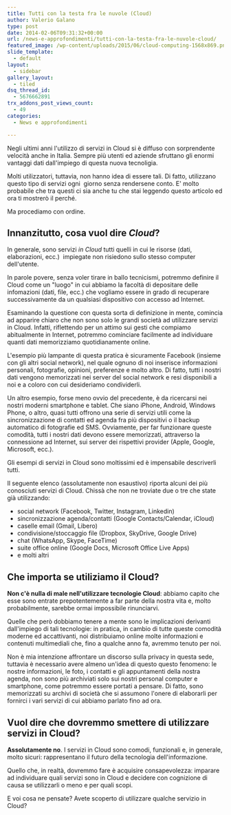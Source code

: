 ```yaml
---
title: Tutti con la testa fra le nuvole (Cloud)
author: Valerio Galano
type: post
date: 2014-02-06T09:31:32+00:00
url: /news-e-approfondimenti/tutti-con-la-testa-fra-le-nuvole-cloud/
featured_image: /wp-content/uploads/2015/06/cloud-computing-1568x869.png
slide_template:
  - default
layout:
  - sidebar
gallery_layout:
  - tiled
dsq_thread_id:
  - 5676662891
trx_addons_post_views_count:
  - 49
categories:
  - News e approfondimenti

---
```

Negli ultimi anni l'utilizzo di servizi in Cloud si è diffuso con sorprendente velocità anche in Italia. Sempre più utenti ed aziende sfruttano gli enormi vantaggi dati dall'impiego di questa nuova tecnoligia.

Molti utilizzatori, tuttavia, non hanno idea di essere tali. Di fatto, utilizzano questo tipo di servizi ogni  giorno senza rendersene conto. E' molto probabile che tra questi ci sia anche tu che stai leggendo questo articolo ed ora ti mostrerò il perché.

Ma procediamo con ordine.

## Innanzitutto, cosa vuol dire _Cloud_?

In generale, sono servizi _in Cloud_ tutti quelli in cui le risorse (dati, elaborazioni, ecc.)  impiegate non risiedono sullo stesso computer dell'utente.

In parole povere, senza voler tirare in ballo tecnicismi, potremmo definire il Cloud come un "luogo" in cui abbiamo la facoltà di depositare delle infomazioni (dati, file, ecc.) che vogliamo essere in grado di recuperare successivamente da un qualsiasi dispositivo con accesso ad Internet.

Esaminando la questione con questa sorta di definizione in mente, comincia ad apparire chiaro che non sono solo le grandi società ad utilizzare servizi in Cloud. Infatti, riflettendo per un attimo sui gesti che compiamo abitualmente in Internet, potremmo cominciare facilmente ad individuare quanti dati memorizziamo quotidianamente online.

L'esempio più lampante di questa pratica è sicuramente Facebook (insieme con gli altri social network), nel quale ognuno di noi inserisce informazioni personali, fotografie, opinioni, preferenze e molto altro. Di fatto, tutti i nostri dati vengono memorizzati nei server del social network e resi disponibili a noi e a coloro con cui desideriamo condividerli.

Un altro esempio, forse meno ovvio del precedente, è da ricercarsi nei nostri moderni smartphone e tablet. Che siano iPhone, Android, Windows Phone, o altro, quasi tutti offrono una serie di servizi utili come la sincronizzazione di contatti ed agenda fra più dispositivi o il backup automatico di fotografie ed SMS. Ovviamente, per far funzionare queste comodità, tutti i nostri dati devono essere memorizzati, attraverso la connessione ad Internet, sui server dei rispettivi provider (Apple, Google, Microsoft, ecc.).

Gli esempi di servizi in Cloud sono moltissimi ed è impensabile descriverli tutti.

Il seguente elenco (assolutamente non esaustivo) riporta alcuni dei più conosciuti servizi di Cloud. Chissà che non ne troviate due o tre che state già utilizzando:

  * social network (Facebook, Twitter, Instagram, Linkedin)
  * sincronizzazione agenda/contatti (Google Contacts/Calendar, iCloud)
  * caselle email (Gmail, Libero)
  * condivisione/stoccaggio file (Dropbox, SkyDrive, Google Drive)
  * chat (WhatsApp, Skype, FaceTime)
  * suite office online (Google Docs, Microsoft Office Live Apps)
  * e molti altri

## Che importa se utiliziamo il Cloud?

**Non c'è nulla di male nell'utilizzare tecnologie Cloud**: abbiamo capito che esse sono entrate prepotentemente a far parte della nostra vita e, molto probabilmente, sarebbe ormai impossibile rinunciarvi.

Quelle che però dobbiamo tenere a mente sono le implicazioni derivanti dall'impiego di tali tecnologie: in pratica, in cambio di tutte queste comodità moderne ed accattivanti, noi distribuiamo online molte informazioni e contenuti multimediali che, fino a qualche anno fa, avremmo tenuto per noi.

Non è mia intenzione affrontare un discorso sulla privacy in questa sede, tuttavia è necessario avere almeno un'idea di questo questo fenomeno: le nostre informazioni, le foto, i contatti e gli appuntamenti della nostra agenda, non sono più archiviati solo sui nostri personal computer e smartphone, come potremmo essere portati a pensare. Di fatto, sono memorizzati su archivi di società che si assumono l'onere di elaborarli per fornirci i vari servizi di cui abbiamo parlato fino ad ora.

## Vuol dire che dovremmo smettere di utilizzare servizi in Cloud?

**Assolutamente no**. I servizi in Cloud sono comodi, funzionali e, in generale, molto sicuri: rappresentano il futuro della tecnologia dell'informazione.

Quello che, in realtà, dovremmo fare è acquisire consapevolezza: imparare ad individuare quali servizi sono in Cloud e decidere con cognizione di causa se utilizzarli o meno e per quali scopi.

E voi cosa ne pensate? Avete scoperto di utilizzare qualche servizio in Cloud?